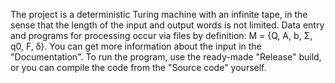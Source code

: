 The project is a deterministic Turing machine with an infinite tape, in the sense that the length of the input and output words is not limited. Data entry and programs for processing occur via files by definition: M = {Q, A, b, Σ, q0, F, ẟ}. You can get more information about the input in the "Documentation". To run the program, use the ready-made "Release" build, or you can compile the code from the "Source code" yourself.

